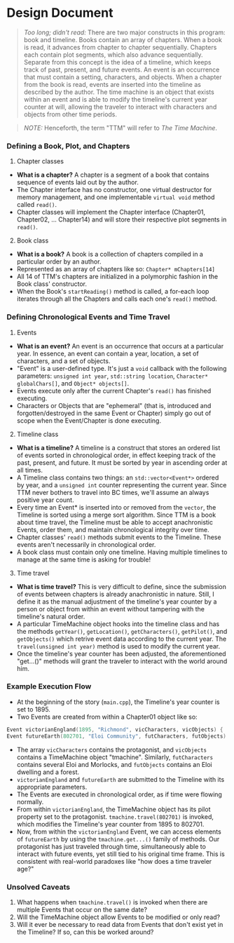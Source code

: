 # Design Document

> _Too long; didn't read:_ There are two major constructs in this program: book and timeline.
> Books contain an array of chapters. When a book is read, it advances from chapter to chapter sequentially. Chapters each contain plot segments, which also advance sequentially.
> Separate from this concept is the idea of a timeline, which keeps track of past, present, and future events. An event is an occurrence that must contain a setting, characters, and objects. When a chapter from the book is read, events are inserted into the timeline as described by the author.
> The time machine is an object that exists within an event and is able to modify the timeline's current year counter at will, allowing the traveler to interact with characters and objects from other time periods.

> _NOTE:_ Henceforth, the term "TTM" will refer to _The Time Machine_.

### Defining a Book, Plot, and Chapters
1. Chapter classes
  * **What is a chapter?** A chapter is a segment of a book that contains sequence of events laid out by the author.
  * The Chapter interface has no constructor, one virtual destructor for memory management, and one implementable `virtual void` method called `read()`.
  * Chapter classes will implement the Chapter interface (Chapter01, Chapter02, ... Chapter14) and will store their respective plot segments in `read()`.

2. Book class
  * **What is a book?** A book is a collection of chapters compiled in a particular order by an author.
  * Represented as an array of chapters like so: `Chapter* mChapters[14]`
  * All 14 of TTM's chapters are initialized in a polymorphic fashion in the Book class' constructor.
  * When the Book's `startReading()` method is called, a for-each loop iterates through all the Chapters and calls each one's `read()` method.

### Defining Chronological Events and Time Travel
1. Events
  * **What is an event?** An event is an occurrence that occurs at a particular year. In essence, an event can contain a year, location, a set of characters, and a set of objects.
  * "Event" is a user-defined type. It's just a `void` callback with the following parameters: `unsigned int year`, `std::string location`, `Character* globalChars[]`, and `Object* objects[]`.
  * Events execute only after the current Chapter's `read()` has finished executing.
  * Characters or Objects that are "ephemeral" (that is, introduced and forgotten/destroyed in the same Event or Chapter) simply go out of scope when the Event/Chapter is done executing.

2. Timeline class
  * **What is a timeline?** A timeline is a construct that stores an ordered list of events sorted in chronological order, in effect keeping track of the past, present, and future. It must be sorted by year in ascending order at all times.
  * A Timeline class contains two things: an `std::vector<Event*>` ordered by year, and a `unsigned int` counter representing the current year. Since TTM never bothers to travel into BC times, we'll assume an always positive year count.
  * Every time an Event* is inserted into or removed from the `vector`, the Timeline is sorted using a merge sort algorithm. Since TTM is a book about time travel, the Timeline must be able to accept anachronistic Events, order them, and maintain chronological integrity over time.
  * Chapter classes' `read()` methods submit events to the Timeline. These events aren't necessarily in chronological order.
  * A book class must contain only one timeline. Having multiple timelines to manage at the same time is asking for trouble!

3. Time travel
  * **What is time travel?** This is very difficult to define, since the submission of events between chapters is already anachronistic in nature. Still, I define it as the manual adjustment of the timeline's year counter by a person or object from within an event without tampering with the timeline's natural order.
  * A particular TimeMachine object hooks into the timeline class and has the methods `getYear()`, `getLocation()`, `getCharacters()`, `getPilot()`, and `getObjects()` which retrive event data according to the current year. The `travel(unsigned int year)` method is used to modify the current year.
  * Once the timeline's year counter has been adjusted, the aforementioned "get...()" methods will grant the traveler to interact with the world around him.

### Example Execution Flow
* At the beginning of the story (`main.cpp`), the Timeline's year counter is set to 1895.
* Two Events are created from within a Chapter01 object like so:
``` cpp
Event victorianEngland(1895, "Richmond", vicCharacters, vicObjects) { ... }
Event futureEarth(802701, "Eloi Community", futCharacters, futObjects) { ... }
```
* The array `vicCharacters` contains the protagonist, and `vicObjects` contains a TimeMachine object "tmachine". Similarly, `futCharacters` contains several Eloi and Morlocks, and `futObjects` contains an Eloi dwelling and a forest.
* `victorianEngland` and `futureEarth` are submitted to the Timeline with its appropriate parameters.
* The Events are executed in chronological order, as if time were flowing normally.
* From within `victorianEngland`, the TimeMachine object has its pilot property set to the protagonist. `tmachine.travel(802701)` is invoked, which modifies the Timeline's year counter from 1895 to 802701.
* Now, from within the `victorianEngland` Event, we can access elements of `futureEarth` by using the `tmachine.get...()` family of methods. Our protagonist has just traveled through time, simultaneously able to interact with future events, yet still tied to his original time frame. This is consistent with real-world paradoxes like "how does a time traveler age?"

### Unsolved Caveats
1. What happens when `tmachine.travel()` is invoked when there are multiple Events that occur on the same date?
2. Will the TimeMachine object allow Events to be modified or only read?
3. Will it ever be necessary to read data from Events that don't exist yet in the Timeline? If so, can this be worked around?
